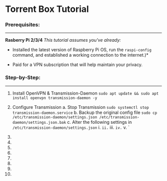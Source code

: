 # Torrent Box Tutorial

### Prerequisites:
---
**Rasberry Pi 2/3/4**
*This tutorial assumes you've already:*

* Installed the latest version of Raspberry Pi OS, run the `raspi-config` command, and established a working connection to the internet.)*

* Paid for a VPN subscription that will help maintain your privacy.

### Step-by-Step:
---
1. Install OpenVPN & Transmission-Daemon
	`sudo apt update && sudo apt install openvpn transmission-daemon -y`
	
2. Configure Transmission
	a. Stop Transmission
		`sudo systemctl stop transmission-daemon.service`
	b. Backup the original config file
		`sudo cp /etc/transmission-daemon/settings.json /etc/transmission-daemon/settings.json.bak`
	c. Alter the following settings in `/etc/transmission-daemon/settings.json`
		i. `
		ii. `
		iii. `
		iv. `
		v. `

3. 

4. 

5. 

6. 

7. 

8. 

9. 

10.
